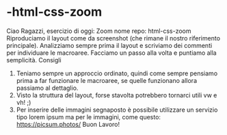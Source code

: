 # -html-css-zoom

Ciao Ragazzi,
esercizio di oggi: Zoom
nome repo: html-css-zoom
Riproduciamo il layout come da screenshot (che rimane il nostro riferimento principale).
Analizziamo sempre prima il layout e scriviamo dei commenti per individuare le macroaree.
Facciamo un passo alla volta e puntiamo alla semplicità.
Consigli
1. Teniamo sempre un approccio ordinato, quindi come sempre pensiamo prima a far funzionare le macroaree, se quelle funzionano allora passiamo al dettaglio.
2. Visto la struttura del layout, forse stavolta potrebbero tornarci utili vw e vh! ;)
3. Per inserire delle immagini segnaposto è possibile utilizzare un servizio tipo lorem ipsum ma per le immagini, come questo: https://picsum.photos/
Buon Lavoro!
